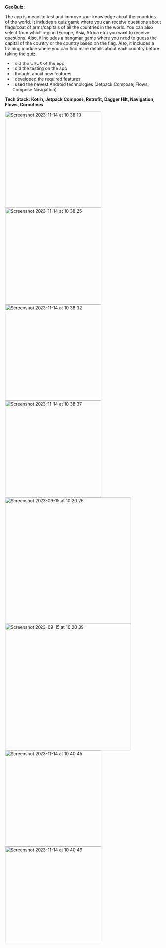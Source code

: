 **GeoQuiz:** 

The app is meant to test and improve your knowledge about the countries of the world. It includes a quiz game where you can receive questions about flags/coat of arms/capitals of all the countries in the world. You can also select from which region (Europe, Asia, Africa etc) you want to receive questions. Also, it includes a hangman game where you need to guess the capital of the country or the country based on the flag. Also, it includes a training module where you can find more details about each country before taking the quiz.

- I did the UI/UX of the app
- I did the testing on the app
- I thought about new features
- I developed the required features
- I used the newest Android technologies (Jetpack Compose, Flows, Compose Navigation)

**Tech Stack: Kotlin, Jetpack Compose, Retrofit, Dagger Hilt, Navigation, Flows, Coroutines**

<img width="311" alt="Screenshot 2023-11-14 at 10 38 19" src="https://github.com/biancapistea/CountryApp/assets/56589178/5440e1eb-e260-46b8-a6e6-1dfbe9278b72">
<img width="311" alt="Screenshot 2023-11-14 at 10 38 25" src="https://github.com/biancapistea/CountryApp/assets/56589178/bd862090-d834-4d6e-abc4-f441bb01a7f8">
<img width="311" alt="Screenshot 2023-11-14 at 10 38 32" src="https://github.com/biancapistea/CountryApp/assets/56589178/8b40bf1d-18e7-4580-b3a0-a9fdddce8642">
<img width="311" alt="Screenshot 2023-11-14 at 10 38 37" src="https://github.com/biancapistea/CountryApp/assets/56589178/c22957a9-8b48-47b3-8407-f70fa8b66801">
<img width="408" alt="Screenshot 2023-09-15 at 10 20 26" src="https://github.com/biancapistea/CountryApp/assets/56589178/8a390bb7-9ba0-4dd1-959b-f52884b27aeb">
<img width="408" alt="Screenshot 2023-09-15 at 10 20 39" src="https://github.com/biancapistea/CountryApp/assets/56589178/d5f9d99f-7d35-42b0-b3a2-22f472492109">
<img width="311" alt="Screenshot 2023-11-14 at 10 40 45" src="https://github.com/biancapistea/CountryApp/assets/56589178/54b07a37-6669-4e1a-8744-1a889ed51ee8">
<img width="311" alt="Screenshot 2023-11-14 at 10 40 49" src="https://github.com/biancapistea/CountryApp/assets/56589178/a0e3105a-65c4-49a9-baeb-4d35ddfc1818">
